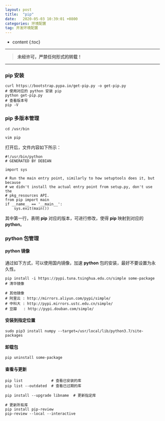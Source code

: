 ```yaml
---
layout: post
title:  "pip"
date:   2020-05-03 10:39:01 +0800
categories: 环境配置
tag: 开发环境配置
---
```



* content
{:toc}

****

> **未经许可，严禁任何形式的转载！**

****

### pip 安装

```shell
curl https://bootstrap.pypa.io/get-pip.py -o get-pip.py
# 使用对应的 python 安装 pip
python get-pip.py
# 查看版本号
pip -V
```

### pip 多版本管理

```shell
cd /usr/bin

vim pip
```

打开后，文件内容如下所示：

```shell
#!/usr/bin/python
# GENERATED BY DEBIAN

import sys

# Run the main entry point, similarly to how setuptools does it, but because
# we didn't install the actual entry point from setup.py, don't use the
# pkg_resources API.
from pip import main
if __name__ == '__main__':
    sys.exit(main())
```

其中第一行，表明 **pip** 对应的版本，可进行修改，使得 **pip** 映射到对应的 **python**。

### python 包管理

#### python 镜像

通过如下方式，可以使用国内镜像，加速 **python** 包的安装，最好不要设置为永久性。

```shell
pip install -i https://pypi.tuna.tsinghua.edu.cn/simple some-package  # 清华镜像

# 其他镜像
# 阿里云 : http://mirrors.aliyun.com/pypi/simple/
# 中科大 : http://pypi.mirrors.ustc.edu.cn/simple/
# 豆瓣   : http://pypi.douban.com/simple/
```

#### 安装到指定位置

```shell
sudo pip3 install numpy --target=/usr/local/lib/python3.7/site-packages
```

#### 卸载包

```shell
pip uninstall some-package
```

#### 查看与更新

```shell
pip list             # 查看已安装的库
pip list --outdated  # 查看已过期的库

pip install --upgrade libname  # 更新指定库

# 更新所有库
pip install pip-review
pip-review --local --interactive
```